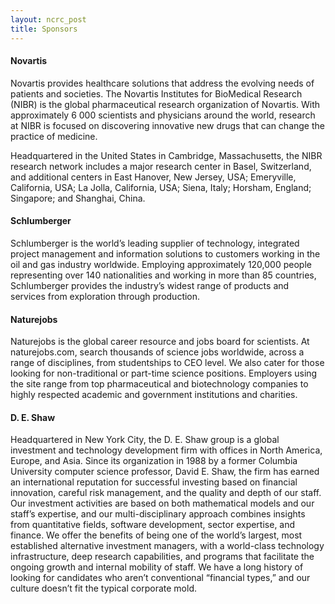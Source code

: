 ```yaml
---
layout: ncrc_post
title: Sponsors
---
```


#### Novartis

Novartis provides healthcare solutions that address the evolving needs of patients and societies. The Novartis Institutes for BioMedical Research (NIBR) is the global pharmaceutical research organization of Novartis. With approximately 6 000 scientists and physicians around the world, research at NIBR is focused on discovering innovative new drugs that can change the practice of medicine.

Headquartered in the United States in Cambridge, Massachusetts, the NIBR research network includes a major research center in Basel, Switzerland, and additional centers in East Hanover, New Jersey, USA; Emeryville, California, USA; La Jolla, California, USA; Siena, Italy; Horsham, England; Singapore; and Shanghai, China.

#### Schlumberger

Schlumberger is the world’s leading supplier of technology, integrated project management and information solutions to customers working in the oil and gas industry worldwide. Employing approximately 120,000 people representing over 140 nationalities and working in more than 85 countries, Schlumberger provides the industry’s widest range of products and services from exploration through production.

#### Naturejobs

 Naturejobs is the global career resource and jobs board for scientists. At naturejobs.com, search thousands of science jobs worldwide, across a range of disciplines, from studentships to CEO level.  We also cater for those looking for non-traditional or part-time science positions. Employers using the site range from top pharmaceutical and biotechnology companies to highly respected academic and government institutions and charities.


#### D. E. Shaw

Headquartered in New York City, the D. E. Shaw group is a global investment and technology development firm with offices in North America, Europe, and Asia.  Since its organization in 1988 by a former Columbia University computer science professor, David E. Shaw, the firm has earned an international reputation for successful investing based on financial innovation, careful risk management, and the quality and depth of our staff.  Our investment activities are based on both mathematical models and our staff’s expertise, and our multi-disciplinary approach combines insights from quantitative fields, software development, sector expertise, and finance.  We offer the benefits of being one of the world’s largest, most established alternative investment managers, with a world-class technology infrastructure, deep research capabilities, and programs that facilitate the ongoing growth and internal mobility of staff.  We have a long history of looking for candidates who aren’t conventional “financial types,” and our culture doesn’t fit the typical corporate mold.
